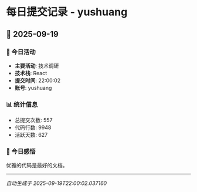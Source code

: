 # 每日提交记录 - yushuang

## 📅 2025-09-19

### 🎯 今日活动
- **主要活动**: 技术调研
- **技术栈**: React
- **提交时间**: 22:00:02
- **账号**: yushuang

### 📊 统计信息
- 总提交次数: 557
- 代码行数: 9948
- 活跃天数: 627

### 💭 今日感悟
优雅的代码是最好的文档。

---
*自动生成于 2025-09-19T22:00:02.037160*
